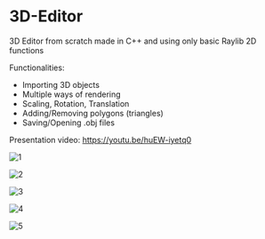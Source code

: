 # 3D-Editor
3D Editor from scratch made in C++ and using only basic Raylib 2D functions

Functionalities:
- Importing 3D objects
- Multiple ways of rendering
- Scaling, Rotation, Translation
- Adding/Removing polygons (triangles)
- Saving/Opening .obj files

Presentation video:
https://youtu.be/huEW-iyetq0

  
![1](https://github.com/NofalJaber/3D-Editor/assets/158154010/0bd9d1ee-d38c-4b5c-8f09-661183e05bfe)

![2](https://github.com/NofalJaber/3D-Editor/assets/158154010/faec06fe-876b-4cd8-b892-c6158f3f61b2)

![3](https://github.com/NofalJaber/3D-Editor/assets/158154010/4bc692c3-6c5d-4068-8963-6ced0b454fee)

![4](https://github.com/NofalJaber/3D-Editor/assets/158154010/2ce260ca-e7ac-40c3-b9a3-4c41355fa0cd)

![5](https://github.com/NofalJaber/3D-Editor/assets/158154010/61700a2d-0228-4a46-a266-ec7643c3ab45)

